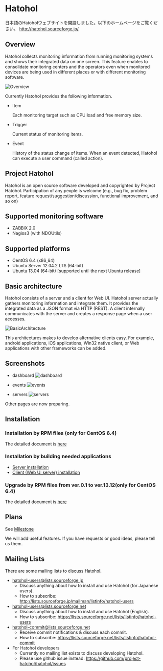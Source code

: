 Hatohol
=======

日本語のHatoholウェブサイトを開設しました。以下のホームページをご覧ください。
http://hatohol.sourceforge.jp/

Overview
--------
Hatohol collects monitoring information from running monitoring systems
and shows their integrated data on one screen.
This feature enables to consolidate monitoring centers and the operators
even when monitored devices are being used in different places or
with different monitoring software.

![Overview](doc/misc/hatohol-overview.png)

Currently Hatohol provides the following information.

- Item

  Each monitoring target such as CPU load and free memory size.

- Trigger

  Current status of monitoring items.

- Event

  History of the status change of items. When an event detected, Hatohol can execute
  a user command (called action).


Project Hatohol
-----------------------------
Hatohol is an open source software developed and copyrighted by Project Hatohol.
Participation of any people is welcome
(e.g., bug fix, problem report, feature request/suggestion/discussion,
functional improvement, and so on) 

Supported monitoring software
-----------------------------
- ZABBIX 2.0
- Nagios3 (with NDOUtils)

Supported platforms
-----------------------------
- CentOS 6.4 (x86\_64)
- Ubuntu Server 12.04.2 LTS (64-bit)
- Ubuntu 13.04 (64-bit) [supported until the next Ubuntu release]

Basic architecture
------------------
Hatohol consists of a server and a client for Web UI. Hatohol server actually
gathers monitoring information and integrate them. It provides the integrated
data as a JSON format via HTTP (REST). A client internally communicates with
the server and creates a response page when a user accesses.

![BasicArchitecture](doc/misc/hatohol-basic-architecture.png)

This architectures makes to develop alternative clients easy. For example,
android applications, iOS applications, Win32 native client,
or Web applications with other frameworks can be added.

Screenshots
-----------
- dashboard
![dashboard](doc/misc/screenshot-dashboard.png)

- events
![events](doc/misc/screenshot-events.png)

- servers
![servers](doc/misc/screenshot-servers.png)

Other pages are now preparing.

Installation
------------
### Installation by RPM files (only for CentOS 6.4)
The detailed document is [here](doc/install/hatohol13.12-centos6.4.md)

### Installation by building needed applications
- [Server installation](server/README.md)
- [Client (Web UI server) installation](client/README.md)

### Upgrade by RPM files from ver.0.1 to ver.13.12(only for CentOS 6.4)
The detailed document is [here](doc/upgrade/hatohol13.12-from0.1-centos6.4.md)

Plans
-----
See [Milestone](https://github.com/project-hatohol/hatohol/issues/milestones)

We will add useful features. If you have requests or good ideas,
please tell us them.

Mailing Lists
-------------
There are some mailing lists to discuss Hatohol.

* hatohol-users@lists.sourceforge.jp
  * Discuss anything about how to install and use Hatohol (for Japanese users).
  * How to subscribe: http://lists.sourceforge.jp/mailman/listinfo/hatohol-users
* hatohol-users@lists.sourceforge.net
  * Discuss anything about how to install and use Hatohol (English).
  * How to subscribe: https://lists.sourceforge.net/lists/listinfo/hatohol-users
* hatohol-commit@lists.sourceforge.net
  * Receive commit notifications & discuss each commit.
  * How to subscribe: https://lists.sourceforge.net/lists/listinfo/hatohol-commit
* For Hatohol developers
  * Currently no mailing list exists to discuss developing Hatohol.
  * Please use github issue instead: https://github.com/project-hatohol/hatohol/issues
